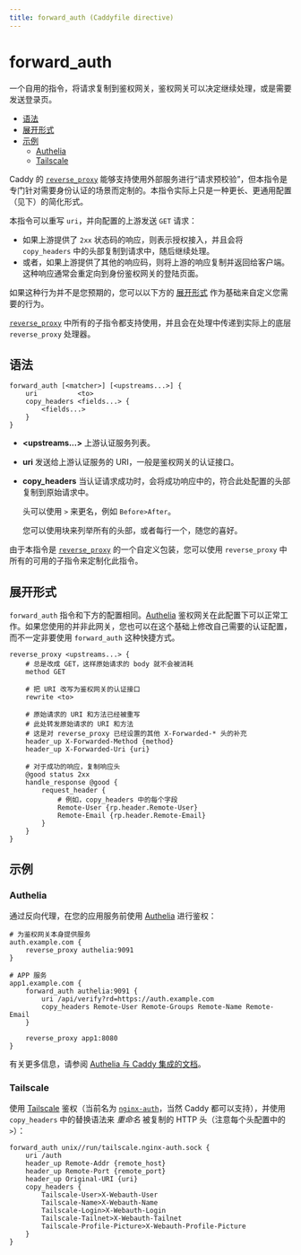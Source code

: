 ```yaml
---
title: forward_auth (Caddyfile directive)
---
```


<script>
window.$(function() {
	// Fix > in code blocks
	window.$('pre.chroma .k:contains(">")')
		.each(function() {
			const e = window.$(this);
			// Skip if ends with >
			if (e.text().trim().endsWith('>')) return;
			// Replace > with <span class="p">&gt;</span>
			e.html(e.html().replace(/&gt;/g, '<span class="p">&gt;</span>'));
		});

	// Fix uri subdirective, gets parsed as matcher arg because of "uri" directive
	window.$('.k:contains("uri") + .nd')
		.each(function() {
			window.$(this)
				.removeClass('nd')
				.addClass('s')
				.text(window.$(this).text());
		});
});
</script>

# forward_auth

一个自用的指令，将请求复制到鉴权网关，鉴权网关可以决定继续处理，或是需要发送登录页。

- [语法](#syntax)
- [展开形式](#expanded-form)
- [示例](#examples)
  - [Authelia](#authelia)
  - [Tailscale](#tailscale)

Caddy 的 [`reverse_proxy`](/docs/caddyfile/directives/reverse_proxy) 能够支持使用外部服务进行“请求预校验”，但本指令是专门针对需要身份认证的场景而定制的。本指令实际上只是一种更长、更通用配置（见下）的简化形式。

本指令可以重写 `uri`，并向配置的上游发送 `GET` 请求：
- 如果上游提供了 `2xx` 状态码的响应，则表示授权接入，并且会将 `copy_headers` 中的头部复制到请求中，随后继续处理。
- 或者，如果上游提供了其他的响应码，则将上游的响应复制并返回给客户端。这种响应通常会重定向到身份鉴权网关的登陆页面。

如果这种行为并不是您预期的，您可以以下方的 [展开形式](#expanded-form) 作为基础来自定义您需要的行为。

[`reverse_proxy`](/docs/caddyfile/directives/reverse_proxy) 中所有的子指令都支持使用，并且会在处理中传递到实际上的底层 `reverse_proxy` 处理器。

<h2 id="syntax">
	语法
</h2>

```caddy-d
forward_auth [<matcher>] [<upstreams...>] {
	uri          <to>
	copy_headers <fields...> {
		<fields...>
	}
}
```

- **&lt;upstreams...&gt;** 上游认证服务列表。

- **uri** 发送给上游认证服务的 URI，一般是鉴权网关的认证接口。

- **copy_headers** 当认证请求成功时，会将成功响应中的，符合此处配置的头部复制到原始请求中。

	头可以使用 `>` 来更名，例如 `Before>After`。

	您可以使用块来列举所有的头部，或者每行一个，随您的喜好。

由于本指令是 [`reverse_proxy`](/docs/caddyfile/directives/reverse_proxy#syntax) 的一个自定义包装，您可以使用 `reverse_proxy` 中所有的可用的子指令来定制化此指令。

<h2 id="expanded-form">
	展开形式
</h2>

`forward_auth` 指令和下方的配置相同。[Authelia](https://www.authelia.com/) 鉴权网关在此配置下可以正常工作。如果您使用的并非此网关，您也可以在这个基础上修改自己需要的认证配置，而不一定非要使用 `forward_auth` 这种快捷方式。

```caddy-d
reverse_proxy <upstreams...> {
	# 总是改成 GET，这样原始请求的 body 就不会被消耗
	method GET

	# 把 URI 改写为鉴权网关的认证接口
	rewrite <to>

	# 原始请求的 URI 和方法已经被重写
	# 此处转发原始请求的 URI 和方法
	# 这是对 reverse_proxy 已经设置的其他 X-Forwarded-* 头的补充
	header_up X-Forwarded-Method {method}
	header_up X-Forwarded-Uri {uri}

	# 对于成功的响应，复制响应头
	@good status 2xx
	handle_response @good {
		request_header {
			# 例如，copy_headers 中的每个字段
			Remote-User {rp.header.Remote-User}
			Remote-Email {rp.header.Remote-Email}
		}
	}
}
```

<h2 id="examples">
	示例
</h2>

### Authelia

通过反向代理，在您的应用服务前使用 [Authelia](https://www.authelia.com/) 进行鉴权：

```caddy
# 为鉴权网关本身提供服务
auth.example.com {
	reverse_proxy authelia:9091
}

# APP 服务
app1.example.com {
	forward_auth authelia:9091 {
		uri /api/verify?rd=https://auth.example.com
		copy_headers Remote-User Remote-Groups Remote-Name Remote-Email
	}

	reverse_proxy app1:8080
}
```

有关更多信息，请参阅 [Authelia 与 Caddy 集成的文档](https://www.authelia.com/integration/proxies/caddy/)。

### Tailscale

使用 [Tailscale](https://tailscale.com/) 鉴权（当前名为 [`nginx-auth`](https://tailscale.com/blog/tailscale-auth-nginx/)，当然 Caddy 都可以支持），并使用 `copy_headers` 中的替换语法来 *重命名* 被复制的 HTTP 头（注意每个头配置中的 `>`）：

```caddy-d
forward_auth unix//run/tailscale.nginx-auth.sock {
	uri /auth
	header_up Remote-Addr {remote_host}
	header_up Remote-Port {remote_port}
	header_up Original-URI {uri}
	copy_headers {
		Tailscale-User>X-Webauth-User
		Tailscale-Name>X-Webauth-Name
		Tailscale-Login>X-Webauth-Login
		Tailscale-Tailnet>X-Webauth-Tailnet
		Tailscale-Profile-Picture>X-Webauth-Profile-Picture
	}
}
```
